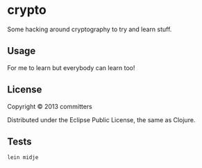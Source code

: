 # crypto

Some hacking around cryptography to try and learn stuff.

## Usage

For me to learn but everybody can learn too!

## License

Copyright © 2013 committers

Distributed under the Eclipse Public License, the same as Clojure.

## Tests

```sh
lein midje
```
